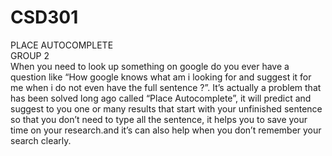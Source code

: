 # CSD301  
PLACE AUTOCOMPLETE  
GROUP 2  
When you need to look up something on google do you ever have a question like “How google knows what am i looking for and suggest it for me when i do not even have the full sentence ?”. It’s actually a problem that has been solved long ago called “Place Autocomplete”, it will predict and suggest to you one or many results that start with your unfinished sentence so that you don’t need to type all the sentence, it helps you to save your time on your research.and it’s can also help when you don’t remember your search clearly.

